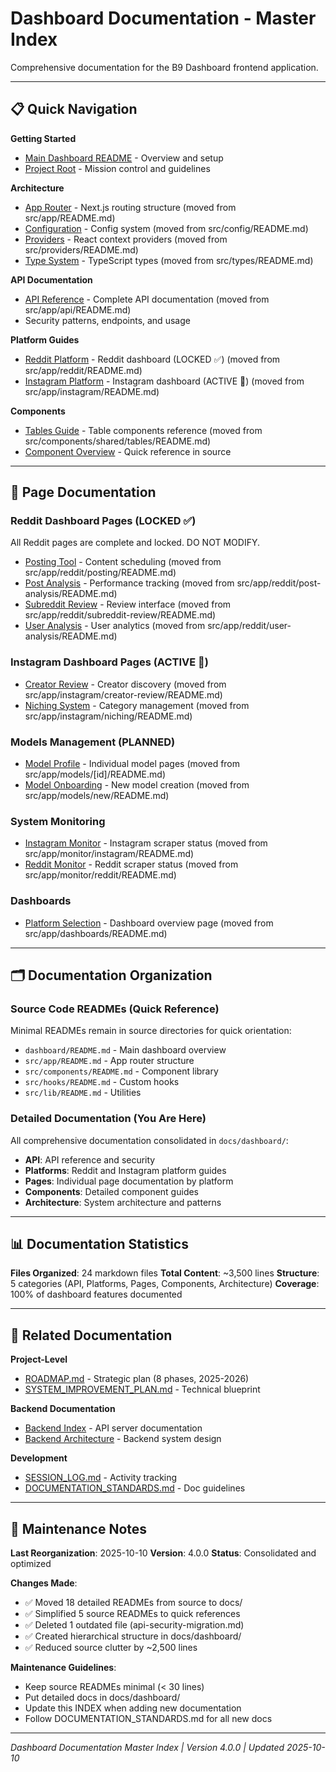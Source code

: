 # Dashboard Documentation - Master Index

Comprehensive documentation for the B9 Dashboard frontend application.

---

## 📋 Quick Navigation

**Getting Started**
- [Main Dashboard README](../../dashboard/README.md) - Overview and setup
- [Project Root](../../CLAUDE.md) - Mission control and guidelines

**Architecture**
- [App Router](architecture/app-router.md) - Next.js routing structure (moved from src/app/README.md)
- [Configuration](architecture/configuration.md) - Config system (moved from src/config/README.md)
- [Providers](architecture/providers.md) - React context providers (moved from src/providers/README.md)
- [Type System](architecture/type-system.md) - TypeScript types (moved from src/types/README.md)

**API Documentation**
- [API Reference](api/api-reference.md) - Complete API documentation (moved from src/app/api/README.md)
- Security patterns, endpoints, and usage

**Platform Guides**
- [Reddit Platform](platforms/reddit.md) - Reddit dashboard (LOCKED ✅) (moved from src/app/reddit/README.md)
- [Instagram Platform](platforms/instagram.md) - Instagram dashboard (ACTIVE 🔄) (moved from src/app/instagram/README.md)

**Components**
- [Tables Guide](components/tables.md) - Table components reference (moved from src/components/shared/tables/README.md)
- [Component Overview](../../dashboard/src/components/README.md) - Quick reference in source

---

## 📑 Page Documentation

### Reddit Dashboard Pages (LOCKED ✅)

All Reddit pages are complete and locked. DO NOT MODIFY.

- [Posting Tool](pages/reddit/posting.md) - Content scheduling (moved from src/app/reddit/posting/README.md)
- [Post Analysis](pages/reddit/post-analysis.md) - Performance tracking (moved from src/app/reddit/post-analysis/README.md)
- [Subreddit Review](pages/reddit/subreddit-review.md) - Review interface (moved from src/app/reddit/subreddit-review/README.md)
- [User Analysis](pages/reddit/user-analysis.md) - User analytics (moved from src/app/reddit/user-analysis/README.md)

### Instagram Dashboard Pages (ACTIVE 🔄)

- [Creator Review](pages/instagram/creator-review.md) - Creator discovery (moved from src/app/instagram/creator-review/README.md)
- [Niching System](pages/instagram/niching.md) - Category management (moved from src/app/instagram/niching/README.md)

### Models Management (PLANNED)

- [Model Profile](pages/models/model-profile.md) - Individual model pages (moved from src/app/models/[id]/README.md)
- [Model Onboarding](pages/models/model-onboarding.md) - New model creation (moved from src/app/models/new/README.md)

### System Monitoring

- [Instagram Monitor](pages/monitoring/instagram-monitor.md) - Instagram scraper status (moved from src/app/monitor/instagram/README.md)
- [Reddit Monitor](pages/monitoring/reddit-monitor.md) - Reddit scraper status (moved from src/app/monitor/reddit/README.md)

### Dashboards

- [Platform Selection](pages/dashboards.md) - Dashboard overview page (moved from src/app/dashboards/README.md)

---

## 🗂️ Documentation Organization

### Source Code READMEs (Quick Reference)

Minimal READMEs remain in source directories for quick orientation:
- `dashboard/README.md` - Main dashboard overview
- `src/app/README.md` - App router structure
- `src/components/README.md` - Component library
- `src/hooks/README.md` - Custom hooks
- `src/lib/README.md` - Utilities

### Detailed Documentation (You Are Here)

All comprehensive documentation consolidated in `docs/dashboard/`:
- **API**: API reference and security
- **Platforms**: Reddit and Instagram platform guides
- **Pages**: Individual page documentation by platform
- **Components**: Detailed component guides
- **Architecture**: System architecture and patterns

---

## 📊 Documentation Statistics

**Files Organized**: 24 markdown files
**Total Content**: ~3,500 lines
**Structure**: 5 categories (API, Platforms, Pages, Components, Architecture)
**Coverage**: 100% of dashboard features documented

---

## 🔗 Related Documentation

**Project-Level**
- [ROADMAP.md](../../ROADMAP.md) - Strategic plan (8 phases, 2025-2026)
- [SYSTEM_IMPROVEMENT_PLAN.md](../development/SYSTEM_IMPROVEMENT_PLAN.md) - Technical blueprint

**Backend Documentation**
- [Backend Index](../backend/) - API server documentation
- [Backend Architecture](../backend/architecture/) - Backend system design

**Development**
- [SESSION_LOG.md](../development/SESSION_LOG.md) - Activity tracking
- [DOCUMENTATION_STANDARDS.md](../development/DOCUMENTATION_STANDARDS.md) - Doc guidelines

---

## 📝 Maintenance Notes

**Last Reorganization**: 2025-10-10
**Version**: 4.0.0
**Status**: Consolidated and optimized

**Changes Made**:
- ✅ Moved 18 detailed READMEs from source to docs/
- ✅ Simplified 5 source READMEs to quick references
- ✅ Deleted 1 outdated file (api-security-migration.md)
- ✅ Created hierarchical structure in docs/dashboard/
- ✅ Reduced source clutter by ~2,500 lines

**Maintenance Guidelines**:
- Keep source READMEs minimal (< 30 lines)
- Put detailed docs in docs/dashboard/
- Update this INDEX when adding new documentation
- Follow DOCUMENTATION_STANDARDS.md for all new docs

---

_Dashboard Documentation Master Index | Version 4.0.0 | Updated 2025-10-10_
